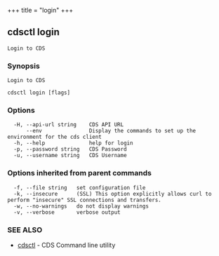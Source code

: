 +++
title = "login"
+++
## cdsctl login

`Login to CDS`

### Synopsis

`Login to CDS`

```
cdsctl login [flags]
```

### Options

```
  -H, --api-url string    CDS API URL
      --env               Display the commands to set up the environment for the cds client
  -h, --help              help for login
  -p, --password string   CDS Password
  -u, --username string   CDS Username
```

### Options inherited from parent commands

```
  -f, --file string   set configuration file
  -k, --insecure      (SSL) This option explicitly allows curl to perform "insecure" SSL connections and transfers.
  -w, --no-warnings   do not display warnings
  -v, --verbose       verbose output
```

### SEE ALSO

* [cdsctl](/cli/cdsctl/cdsctl/)	 - CDS Command line utility

